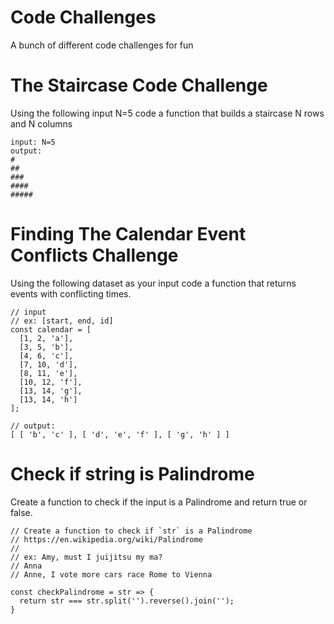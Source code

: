 # Code Challenges
A bunch of different code challenges for fun

# The Staircase Code Challenge
Using the following input N=5 code a function that builds a staircase N rows and N columns

```
input: N=5
output:
#
##
###
####
#####
```

# Finding The Calendar Event Conflicts Challenge
Using the following dataset as your input code a function that returns events with conflicting times.

```
// input
// ex: [start, end, id]
const calendar = [
  [1, 2, 'a'],
  [3, 5, 'b'],
  [4, 6, 'c'],
  [7, 10, 'd'],
  [8, 11, 'e'],
  [10, 12, 'f'],
  [13, 14, 'g'],
  [13, 14, 'h']
];
```

```
// output:
[ [ 'b', 'c' ], [ 'd', 'e', 'f' ], [ 'g', 'h' ] ]
```

# Check if string is Palindrome
Create a function to check if the input is a Palindrome and return true or false.

```
// Create a function to check if `str` is a Palindrome
// https://en.wikipedia.org/wiki/Palindrome
//
// ex: Amy, must I juijitsu my ma?
// Anna
// Anne, I vote more cars race Rome to Vienna

const checkPalindrome = str => {
  return str === str.split('').reverse().join('');
}
```
